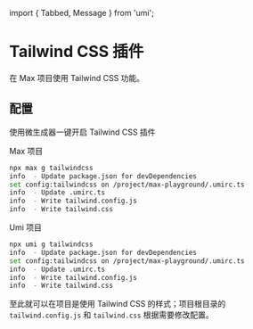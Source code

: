 import { Tabbed, Message } from 'umi';

# Tailwind CSS 插件

在 Max 项目使用 Tailwind CSS 功能。

## 配置

使用微生成器一键开启 Tailwind CSS 插件

<Tabbed>

Max 项目

```bash
npx max g tailwindcss
info  - Update package.json for devDependencies
set config:tailwindcss on /project/max-playground/.umirc.ts
info  - Update .umirc.ts
info  - Write tailwind.config.js
info  - Write tailwind.css
```

Umi 项目

```bash
npx umi g tailwindcss
info  - Update package.json for devDependencies
set config:tailwindcss on /project/max-playground/.umirc.ts
info  - Update .umirc.ts
info  - Write tailwind.config.js
info  - Write tailwind.css
```

</Tabbed>

至此就可以在项目是使用 Tailwind CSS 的样式；项目根目录的 `tailwind.config.js` 和 `tailwind.css` 根据需要修改配置。
